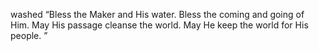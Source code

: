 washed
“Bless the Maker and His water.
Bless the coming and going of Him.
May His passage cleanse the world.
May He keep the world for His people. ”
